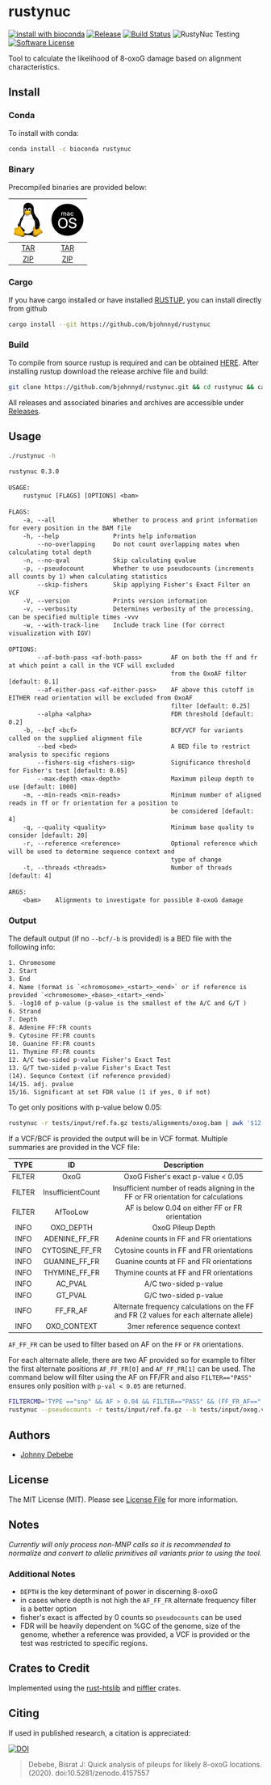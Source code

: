 # rustynuc

[![install with bioconda][ico-bioconda]][link-bioconda]
[![Release][ico-version]][link-version]
[![Build Status][ico-travis]][link-travis]
![RustyNuc Testing][ico-github]
[![Software License][ico-license]](./LICENSE.md)


Tool to calculate the likelihood of 8-oxoG damage based on alignment characteristics.

## Install

### Conda

To install with conda:

``` bash
conda install -c bioconda rustynuc
```

### Binary

Precompiled binaries are provided below:

| ![picture](static/64px-Tux.png) | ![picture](static/64px-MacOS_logo.png)  |
| :-----------------------------: | :-------------------------------------: |
| [TAR][linux-tar] | [TAR][osx-tar]  |
| [ZIP][linux-zip] | [ZIP][osx-zip]  |

### Cargo

If you have cargo installed or have installed [RUSTUP](https://rustup.rs/), you can install directly from github
``` bash
cargo install --git https://github.com/bjohnnyd/rustynuc
```

### Build

To compile from source rustup is required and can be obtained [HERE](https://rustup.rs/).  After installing rustup download the release archive file and build:

```bash
git clone https://github.com/bjohnnyd/rustynuc.git && cd rustynuc && cargo build --release
```

All releases and associated binaries and archives are accessible under [Releases](https://github.com/bjohnnyd/rustynuc/releases).

## Usage

``` bash
./rustynuc -h
```

```
rustynuc 0.3.0

USAGE:
    rustynuc [FLAGS] [OPTIONS] <bam>

FLAGS:
    -a, --all                Whether to process and print information for every position in the BAM file
    -h, --help               Prints help information
        --no-overlapping     Do not count overlapping mates when calculating total depth
    -n, --no-qval            Skip calculating qvalue
    -p, --pseudocount        Whether to use pseudocounts (increments all counts by 1) when calculating statistics
        --skip-fishers       Skip applying Fisher's Exact Filter on VCF
    -V, --version            Prints version information
    -v, --verbosity          Determines verbosity of the processing, can be specified multiple times -vvv
    -w, --with-track-line    Include track line (for correct visualization with IGV)

OPTIONS:
        --af-both-pass <af-both-pass>        AF on both the ff and fr at which point a call in the VCF will excluded
                                             from the OxoAF filter [default: 0.1]
        --af-either-pass <af-either-pass>    AF above this cutoff in EITHER read orientation will be excluded from OxoAF
                                             filter [default: 0.25]
        --alpha <alpha>                      FDR threshold [default: 0.2]
    -b, --bcf <bcf>                          BCF/VCF for variants called on the supplied alignment file
        --bed <bed>                          A BED file to restrict analysis to specific regions
        --fishers-sig <fishers-sig>          Significance threshold for Fisher's test [default: 0.05]
        --max-depth <max-depth>              Maximum pileup depth to use [default: 1000]
    -m, --min-reads <min-reads>              Minimum number of aligned reads in ff or fr orientation for a position to
                                             be considered [default: 4]
    -q, --quality <quality>                  Minimum base quality to consider [default: 20]
    -r, --reference <reference>              Optional reference which will be used to determine sequence context and
                                             type of change
    -t, --threads <threads>                  Number of threads [default: 4]

ARGS:
    <bam>    Alignments to investigate for possible 8-oxoG damage
```

### Output

The default output (if no `--bcf/-b` is provided) is a BED file with the following info:

```
1. Chromosome
2. Start
3. End
4. Name (format is `<chromosome>_<start>_<end>` or if reference is provided `<chromosome>_<base>_<start>_<end>`
5. -log10 of p-value (p-value is the smallest of the A/C and G/T )
6. Strand
7. Depth
8. Adenine FF:FR counts
9. Cytosine FF:FR counts
10. Guanine FF:FR counts
11. Thymine FF:FR counts
12. A/C two-sided p-value Fisher's Exact Test
13. G/T two-sided p-value Fisher's Exact Test
(14). Sequnce Context (if reference provided)
14/15. adj. pvalue
15/16. Significant at set FDR value (1 if yes, 0 if not)
```

To get only positions with p-value below 0.05:

```bash
rustynuc -r tests/input/ref.fa.gz tests/alignments/oxog.bam | awk '$12 < 0.05 || $13 < 0.05'  | gzip > sig.bed.gz
```

If a VCF/BCF is provided the output will be in VCF format.  Multiple summaries are provided in the VCF file:

| TYPE | ID | Description  |
| :-----------------------------: | :-----------------------------: | :-------------------------------------: |
| FILTER | OxoG   | OxoG Fisher's exact p-value < 0.05 |
| FILTER | InsufficientCount   | Insufficient number of reads aligning in the FF or FR orientation for calculations |
| FILTER | AfTooLow   | AF is below 0.04 on either FF or FR orientation |
| INFO | OXO_DEPTH   | OxoG Pileup Depth |
| INFO | ADENINE_FF_FR   | Adenine counts in FF and FR orientations |
| INFO | CYTOSINE_FF_FR   | Cytosine counts in FF and FR orientations |
| INFO | GUANINE_FF_FR   | Guanine counts at FF and FR orientations |
| INFO | THYMINE_FF_FR   | Thymine counts at FF and FR orientations |
| INFO | AC_PVAL   | A/C two-sided p-value |
| INFO | GT_PVAL   | G/C two-sided p-value |
| INFO | FF_FR_AF   | Alternate frequency calculations on the FF and FR (2 values for each alternate allele) |
| INFO | OXO_CONTEXT   | 3mer reference sequence context |

`AF_FF_FR` can be used to filter based on AF on the `FF` or `FR` orientations.

For each alternate allele, there are two AF provided so for example to filter the first alternate positions `AF_FF_FR[0]` and `AF_FF_FR[1]` can be used.  The command below will filter using the AF on FF/FR and also `FILTER=="PASS"` ensures only position with `p-val < 0.05` are returned.

```bash
FILTERCMD='TYPE =="snp" && AF > 0.04 && FILTER=="PASS" && (FF_FR_AF=="." || (FF_FR_AF[0] >= 0.04 && FF_FR_AF[1] >= 0.04))'
rustynuc --pseudocounts -r tests/input/ref.fa.gz --b tests/input/oxog.vcf.gz tests/alignments/oxog.bam | bcftools filter -Oz -i "$FILTERCMD" > nonoxog.vcf.gz
```

## Authors

- [Johnny Debebe][link-author]

## License

The MIT License (MIT). Please see [License File](LICENSE.md) for more information.


## Notes

*Currently will only process non-MNP calls so it is recommended to normalize and convert to allelic primitives all variants prior to using the tool.*

### Additional Notes
- `DEPTH` is the key determinant of power in discerning 8-oxoG
- in cases where depth is not high the `AF_FF_FR` alternate frequency filter is a better option
- fisher's exact is affected by 0 counts so `pseudocounts` can be used
- FDR will be heavily dependent on %GC of the genome, size of the genome, whether a reference was provided, a VCF is provided or the test was restricted to specific regions.

##  Crates to Credit

Implemented using the [rust-htslib](https://github.com/rust-bio/rust-htslib) and [niffler](https://github.com/luizirber/niffler) crates.

## Citing

If used in published research, a citation is appreciated:

[![DOI][ico-doi]][link-doi]

> Debebe, Bisrat J: Quick analysis of pileups for likely 8-oxoG locations. (2020). doi:10.5281/zenodo.4157557

[ico-version]: https://img.shields.io/github/v/release/bjohnnyd/rustynuc?include_prereleases&style=flat-square
[ico-license]: https://img.shields.io/github/license/bjohnnyd/rustynuc?color=purple&style=flat-square
[ico-travis]: https://img.shields.io/travis/com/bjohnnyd/rustynuc?style=flat-square
[ico-downloads]: https://img.shields.io/packagist/dt/:vendor/rustynuc.svg?style=flat-square
[ico-bioconda]: https://img.shields.io/badge/install%20with-bioconda-brightgreen.svg?style=flat
[ico-doi]: https://zenodo.org/badge/DOI/10.5281/zenodo.4157557.svg
[ico-github]: https://github.com/bjohnnyd/rustynuc/workflows/RustyNuc%20Testing/badge.svg

[link-version]: https://github.com/bjohnnyd/rustynuc/releases/latest
[link-travis]: https://travis-ci.com/bjohnnyd/rustynuc
[link-downloads]: https://packagist.org/packages/bjohnnyd/rustynuc
[link-author]: https://github.com/bjohnnyd
[link-bioconda]: http://bioconda.github.io/recipes/rustynuc/README.html
[link-doi]: https://doi.org/10.5281/zenodo.4157557

[linux-tar]: https://github.com/bjohnnyd/rustynuc/releases/latest/download/x86_64-unknown-linux-gnu.tar.gz
[linux-zip]: https://github.com/bjohnnyd/rustynuc/releases/latest/download/x86_64-unknown-linux-gnu.zip
[osx-tar]: https://github.com/bjohnnyd/rustynuc/releases/latest/download/x86_64-apple-darwin.tar.gz
[osx-zip]: https://github.com/bjohnnyd/rustynuc/releases/latest/download/x86_64-apple-darwin.zip
[windows-tar]: https://github.com/bjohnnyd/rustynuc/releases/latest/download/x86_64-pc-windows-gnu.tar.gz
[windows-zip]: https://github.com/bjohnnyd/rustynuc/releases/latest/download/x86_64-pc-windows-gnu.zip
